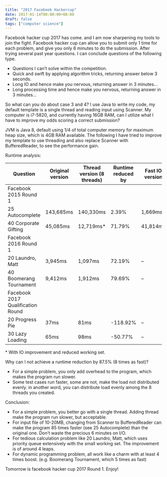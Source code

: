 ```yaml
---
title: "2017 Facebook Hackercup"
date: 2017-01-14T00:00:00+08:00
draft: false
tags: ["computer science"]
---
```


Facebook hacker cup 2017 has come. and I am now sharpening my tools to join the fight.
Facebook hacker cup can allow you to submit only 1 time for each problem, and give you only 6 minutes to do the submission.
After trying several past year questions. I can conclude questions of the following type.

* Questions I can’t solve within the competition.
* Quick and swift by applying algorithm tricks, returning answer below 3 seconds.
* Long IO and hence make you nervous, returning answer in 3 minutes…
* Long processing time and hence make you nervous, returning answer in 3 minutes…

So what can you do about case 3 and 4?
I use Java to write my code, my default template is a single thread and reading input using Scanner.
My computer is i7-5820, and currently having 16GB RAM, can I utilize what I have to improve my odds scoring a correct submission?


JVM is Java 8, default using 1/4 of total computer memory for maximum heap size, which is 4GB RAM available.
The following I have tried to improve my template to use threading and also replace Scanner with BufferedReader, to see the performance gain.

Runtime analysis:

| Question  |  Original version | Thread version (8 threads)  |  Runtime reduced by | Fast IO version |  Runtime reduced by |
|---|---|---|---|---|---|
|  Facebook 2015 Round 1 |   |   |   |   |   |
| 25 Autocomplete  | 143,685ms  | 140,330ms  | 2.39%  | 1,669ms  | 98.8%  |
| 40 Corporate Gifting  |  45,085ms | 12,719ms*  | 71.79% |  41,814ms |  7.26% |
| Facebook 2016 Round 1  |   |   |   |   |   |
| 20 Laundro, Matt  |  3,945ms | 1,097ms  | 72.19%  | –  |  – |
| 40 Boomerang Tournament  |  9,412ms | 1,912ms  | 79.69%  | –  |  – |
| Facebook 2017 Qualification Round  |   |   |   |   |   |
| 20 Progress Pie  | 37ms  |  81ms | -118.92%  | –  | – |
| 30 Lazy Loading  | 65ms |  98ms |  -50.77% | –  | –  |


\* With IO improvement and reduced working set.
 

Why can I not achieve a runtime reduction by 87.5% (8 times as fast)?

* For a simple problem, you only add overhead to the program, which makes the program run slower.
* Some test cases run faster, some are not, make the load not distributed evenly. in another word, you can distribute load evenly among the 8 threads you created.

Conclusion:

* For a simple problem, you better go with a single thread. Adding thread make the program run slower, but acceptable.
* For input file of 10-20MB, changing from Scanner to BufferedReader can make the program 85 times faster (see 25 Autocomplete) than the original one. Don’t waste the precious 6 minutes on I/O.
* For tedious calculation problem like 20 Laundro, Matt, which uses priority queue extensively with the small working set. The improvement is of around 4 leaps.
* For dynamic programming problem, all work like a charm with at least 4 times boost. (e.g. Boomerang Tournament, which 5 times as fast)

Tomorrow is facebook hacker cup 2017 Round 1. Enjoy!